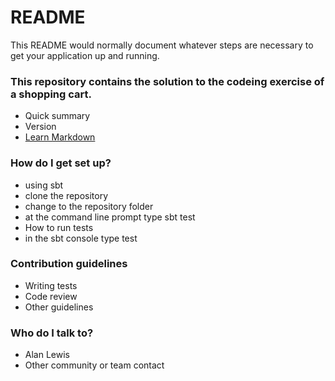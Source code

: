 # README #

This README would normally document whatever steps are necessary to get your application up and running.

### This repository contains the solution to the codeing exercise of a shopping cart. ###

* Quick summary
* Version
* [Learn Markdown](https://bitbucket.org/tutorials/markdowndemo)

### How do I get set up? ###

* using sbt
* clone the repository
* change to the repository folder
* at the command line prompt type sbt test
* How to run tests
* in the sbt console type test

### Contribution guidelines ###

* Writing tests
* Code review
* Other guidelines

### Who do I talk to? ###

* Alan Lewis
* Other community or team contact